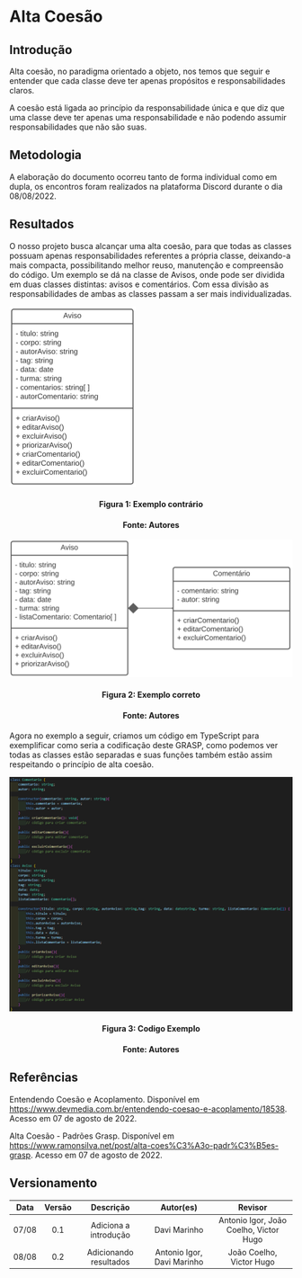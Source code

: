 # Alta Coesão

## Introdução

Alta coesão, no paradigma orientado a objeto, nos temos que seguir e entender que cada classe deve ter apenas propósitos e responsabilidades claros.

A coesão está ligada ao princípio da responsabilidade única e que diz que uma classe deve ter apenas uma responsabilidade e não podendo assumir responsabilidades que não são suas.

## Metodologia

A elaboração do documento ocorreu tanto de forma individual como em dupla, os encontros foram realizados na plataforma Discord durante o dia 08/08/2022.

## Resultados

O nosso projeto busca alcançar uma alta coesão, para que todas as classes possuam apenas responsabilidades referentes a própria classe, deixando-a mais compacta, possibilitando melhor reuso, manutenção e compreensão do código. Um exemplo se dá na classe de Avisos, onde pode ser dividida em duas classes distintas: avisos e comentários. Com essa divisão as responsabilidades de ambas as classes passam a ser mais individualizadas.

![Baixa coesão](../assets/img/baixaCoesao.png)
<h4 align = "center">Figura 1: Exemplo contrário</h6>
<h4 align = "center">Fonte: Autores</h6>

![Alta coesão](../assets/img/altaCoesao.png)
<h4 align = "center">Figura 2: Exemplo correto</h6>
<h4 align = "center">Fonte: Autores</h6>

Agora no exemplo a seguir, criamos um código em TypeScript para exemplificar como seria a codificação deste GRASP, como podemos ver todas as classes estão separadas e suas funções também estão assim respeitando o princípio de alta coesão.

![Codigo alta coesão](../assets/img/codigoCoesao.png)
<h4 align = "center">Figura 3: Codigo Exemplo</h6>
<h4 align = "center">Fonte: Autores</h6>

## Referências

Entendendo Coesão e Acoplamento. Disponível em https://www.devmedia.com.br/entendendo-coesao-e-acoplamento/18538. Acesso em 07 de agosto de 2022.

Alta Coesão - Padrões Grasp. Disponível em https://www.ramonsilva.net/post/alta-coes%C3%A3o-padr%C3%B5es-grasp. Acesso em 07 de agosto de 2022.

## Versionamento

| Data  | Versão |                     Descrição                      |  Autor(es)  | Revisor |
| :---: | :----: | :------------------------------------------------: | :---------: | :-----: |
| 07/08 |  0.1   |          Adiciona a introdução          | Davi Marinho              |  Antonio Igor, João Coelho, Victor Hugo  |
| 08/08 |  0.2   |          Adicionando resultados         | Antonio Igor, Davi Marinho|  João Coelho, Victor Hugo |

